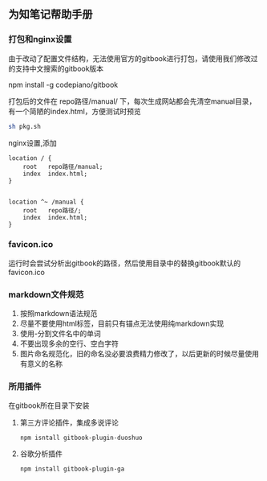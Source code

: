 ## 为知笔记帮助手册

### 打包和nginx设置

由于改动了配置文件结构，无法使用官方的gitbook进行打包，请使用我们修改过的支持中文搜索的gitbook版本

npm install -g codepiano/gitbook

打包后的文件在 repo路径/manual/ 下，每次生成网站都会先清空manual目录，有一个简陋的index.html，方便测试时预览

```bash
sh pkg.sh
```

nginx设置,添加

```
location / {
    root   repo路径/manual;
    index  index.html;
}


location ^~ /manual {
    root   repo路径/;
    index  index.html;
}

```
### favicon.ico

运行时会尝试分析出gitbook的路径，然后使用目录中的替换gitbook默认的favicon.ico

### markdown文件规范

1. 按照markdown语法规范
1. 尽量不要使用html标签，目前只有锚点无法使用纯markdown实现
1. 使用-分割文件名中的单词
1. 不要出现多余的空行、空白字符
1. 图片命名规范化，旧的命名没必要浪费精力修改了，以后更新的时候尽量使用有意义的名称

### 所用插件

在gitbook所在目录下安装

1. 第三方评论插件，集成多说评论
    ```shell
    npm isntall gitbook-plugin-duoshuo
    ```
 
1. 谷歌分析插件
    ```shell
    npm install gitbook-plugin-ga
    ```

